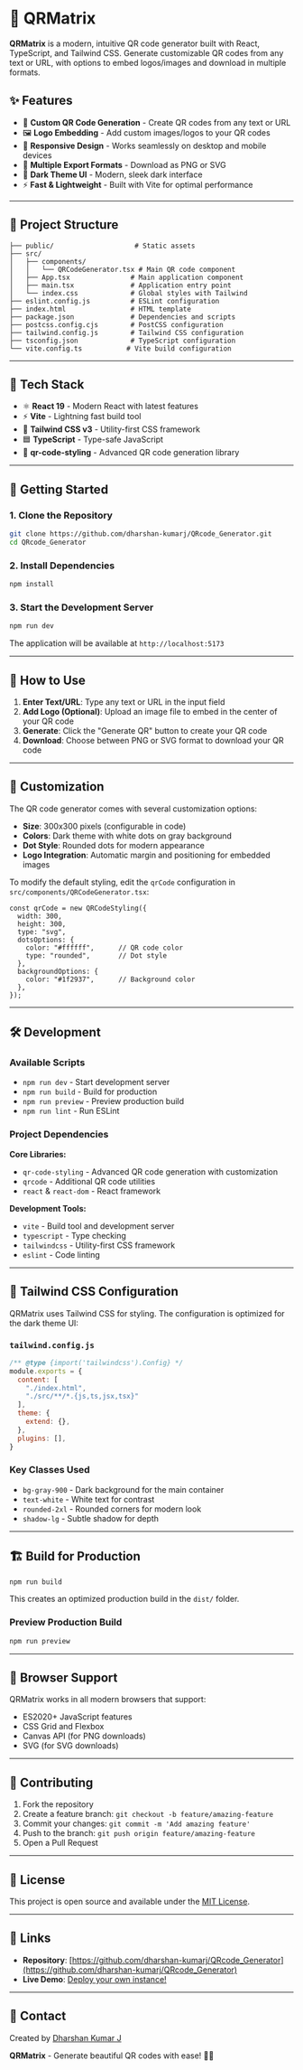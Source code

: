 
# 🔳 QRMatrix

**QRMatrix** is a modern, intuitive QR code generator built with React, TypeScript, and Tailwind CSS. Generate customizable QR codes from any text or URL, with options to embed logos/images and download in multiple formats.

## ✨ Features

- 🎨 **Custom QR Code Generation** - Create QR codes from any text or URL
- 🖼️ **Logo Embedding** - Add custom images/logos to your QR codes
- 📱 **Responsive Design** - Works seamlessly on desktop and mobile devices
- 🎯 **Multiple Export Formats** - Download as PNG or SVG
- 🌙 **Dark Theme UI** - Modern, sleek dark interface
- ⚡ **Fast & Lightweight** - Built with Vite for optimal performance

---

## 📁 Project Structure

``` 
├── public/                    # Static assets
├── src/  
│   ├── components/
│   │   └── QRCodeGenerator.tsx # Main QR code component
│   ├── App.tsx               # Main application component
│   ├── main.tsx              # Application entry point
│   └── index.css             # Global styles with Tailwind
├── eslint.config.js          # ESLint configuration
├── index.html                # HTML template
├── package.json              # Dependencies and scripts
├── postcss.config.cjs        # PostCSS configuration
├── tailwind.config.js        # Tailwind CSS configuration
├── tsconfig.json             # TypeScript configuration
└── vite.config.ts           # Vite build configuration

```

---

## 🧰 Tech Stack

- ⚛️ **React 19** - Modern React with latest features
- ⚡ **Vite** - Lightning fast build tool
- 🎨 **Tailwind CSS v3** - Utility-first CSS framework
- 🟦 **TypeScript** - Type-safe JavaScript
- 📱 **qr-code-styling** - Advanced QR code generation library

---

## 🚀 Getting Started

### 1. Clone the Repository

```bash
git clone https://github.com/dharshan-kumarj/QRcode_Generator.git
cd QRcode_Generator

```

### 2. Install Dependencies

```bash
npm install
```

### 3. Start the Development Server

```bash
npm run dev
```

The application will be available at `http://localhost:5173`

---

## 🎯 How to Use

1. **Enter Text/URL**: Type any text or URL in the input field
2. **Add Logo (Optional)**: Upload an image file to embed in the center of your QR code
3. **Generate**: Click the "Generate QR" button to create your QR code
4. **Download**: Choose between PNG or SVG format to download your QR code

---

## 🎨 Customization

The QR code generator comes with several customization options:

- **Size**: 300x300 pixels (configurable in code)
- **Colors**: Dark theme with white dots on gray background
- **Dot Style**: Rounded dots for modern appearance
- **Logo Integration**: Automatic margin and positioning for embedded images

To modify the default styling, edit the `qrCode` configuration in `src/components/QRCodeGenerator.tsx`:

```tsx
const qrCode = new QRCodeStyling({
  width: 300,
  height: 300,
  type: "svg",
  dotsOptions: {
    color: "#ffffff",      // QR code color
    type: "rounded",       // Dot style
  },
  backgroundOptions: {
    color: "#1f2937",      // Background color
  },
});
```

----------

## 🛠️ Development

### Available Scripts

- `npm run dev` - Start development server
- `npm run build` - Build for production
- `npm run preview` - Preview production build
- `npm run lint` - Run ESLint

### Project Dependencies

**Core Libraries:**
- `qr-code-styling` - Advanced QR code generation with customization
- `qrcode` - Additional QR code utilities
- `react` & `react-dom` - React framework

**Development Tools:**
- `vite` - Build tool and development server
- `typescript` - Type checking
- `tailwindcss` - Utility-first CSS framework
- `eslint` - Code linting

---

## 🧩 Tailwind CSS Configuration

QRMatrix uses Tailwind CSS for styling. The configuration is optimized for the dark theme UI:

###  `tailwind.config.js`

```js
/** @type {import('tailwindcss').Config} */
module.exports = {
  content: [
    "./index.html",
    "./src/**/*.{js,ts,jsx,tsx}"
  ],
  theme: {
    extend: {},
  },
  plugins: [],
}
```

### Key Classes Used
- `bg-gray-900` - Dark background for the main container
- `text-white` - White text for contrast
- `rounded-2xl` - Rounded corners for modern look
- `shadow-lg` - Subtle shadow for depth

---

## 🏗️ Build for Production

```bash
npm run build
```

This creates an optimized production build in the `dist/` folder.

### Preview Production Build

```bash
npm run preview
```

---

## 📱 Browser Support

QRMatrix works in all modern browsers that support:
- ES2020+ JavaScript features
- CSS Grid and Flexbox
- Canvas API (for PNG downloads)
- SVG (for SVG downloads)

---

## 🤝 Contributing

1. Fork the repository
2. Create a feature branch: `git checkout -b feature/amazing-feature`
3. Commit your changes: `git commit -m 'Add amazing feature'`
4. Push to the branch: `git push origin feature/amazing-feature`
5. Open a Pull Request

---

## 📄 License

This project is open source and available under the [MIT License](LICENSE).

---

## 🔗 Links

- **Repository**: [https://github.com/dharshan-kumarj/QRcode_Generator](https://github.com/dharshan-kumarj/QRcode_Generator)
- **Live Demo**: [Deploy your own instance!](#)

---

## 📧 Contact

Created by [Dharshan Kumar J](https://github.com/dharshan-kumarj)

**QRMatrix** - Generate beautiful QR codes with ease! 🔳✨
